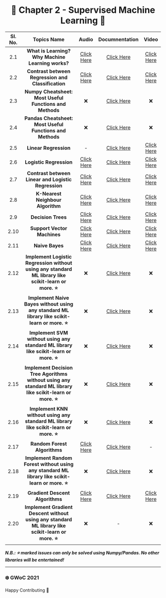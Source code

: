 <div align = 'center'>
     <h1> 🔷 Chapter 2 - Supervised Machine Learning 🔷 </h1>
     </div>
     
| Sl. No. | Topics Name | Audio | Documnentation | Video |
|:---:|:---:|:---:|:---:|:---:|
| 2.1 |  **What is Learning? Why Machine Learning works?** |[Click Here](https://github.com/girlscript/winter-of-contributing/blob/Machine_Learning/Machine_Learning/Supervised_Machine_Learning/ML_2_1_What_is_Learning_Why_Machine_Learning_works%3F(A).md) | [Click Here](https://github.com/girlscript/winter-of-contributing/blob/Machine_Learning/Machine_Learning/Supervised_Machine_Learning/ML_2_1_What_is_Learning_Why_Machine_Learning_works_(D).md) | [Click Here](https://github.com/girlscript/winter-of-contributing/blob/Machine_Learning/Machine_Learning/Supervised_Machine_Learning/ML_2_1_what_is_learning_%3F_why_machine_learning_works_%3F_(V).md) |
| 2.2 | **Contrast between Regression and Classification** |[Click Here](https://github.com/girlscript/winter-of-contributing/blob/Machine_Learning/Machine_Learning/Supervised_Machine_Learning/ML_2_2_Contrast%20Between%20Regression%20And%20Classification%20(A).md) | [Click Here](https://github.com/girlscript/winter-of-contributing/blob/Machine_Learning/Machine_Learning/Supervised_Machine_Learning/ML_2_2_Contrast_between_Regression_and_Classification_(D).ipynb) | [Click Here](https://github.com/girlscript/winter-of-contributing/blob/Machine_Learning/Machine_Learning/Supervised_Machine_Learning/ML_2_2_Contrast%20between%20Regression%20and%20Classification%20(V).md) |
| 2.3 | **Numpy Cheatsheet: Most Useful Functions and Methods** | ❌ | [Click Here](https://github.com/girlscript/winter-of-contributing/blob/Machine_Learning/Machine_Learning/Supervised_Machine_Learning/ML_2_3_%20Numpy_Cheatsheet_Most_Useful_Function.ipynb) | ❌ |
| 2.4 | **Pandas Cheatsheet: Most Useful Functions and Methods**|❌ | [Click Here](https://github.com/girlscript/winter-of-contributing/blob/Machine_Learning/Machine_Learning/Supervised_Machine_Learning/ML_2_4_Pandas%20Cheatsheet%20Most%20Useful%20Functions%20and%20Methods_(D).ipynb) | ❌ |
| 2.5 | **Linear Regression**|- | [Click Here](https://github.com/girlscript/winter-of-contributing/blob/Machine_Learning/Machine_Learning/Supervised_Machine_Learning/ML_2_5_Linear_Regression_(D).md) | [Click Here](https://github.com/girlscript/winter-of-contributing/blob/Machine_Learning/Machine_Learning/Supervised_Machine_Learning/ML_2_5_Linear_Regression_(V).md) |
| 2.6 | **Logistic Regression**|[Click Here](https://github.com/girlscript/winter-of-contributing/blob/Machine_Learning/Machine_Learning/Supervised_Machine_Learning/ML_2_6_Logistic_Regression(A).md) | [Click Here](https://github.com/girlscript/winter-of-contributing/blob/Machine_Learning/Machine_Learning/Supervised_Machine_Learning/ML_2_6_Logistic%20Regression_(D).ipynb) | [Click Here](https://github.com/girlscript/winter-of-contributing/blob/Machine_Learning/Machine_Learning/Supervised_Machine_Learning/ML_2_6_Logistic_Regression(V).md) |
| 2.7 | **Contrast between Linear and Logistic Regression**|[Click Here](https://github.com/girlscript/winter-of-contributing/blob/Machine_Learning/Machine_Learning/Supervised_Machine_Learning/ML_2_7_Contrast%20between%20Linear%20and%20Logistic%20Regression%20(A).md) | [Click Here](https://github.com/girlscript/winter-of-contributing/blob/Machine_Learning/Machine_Learning/Supervised_Machine_Learning/ML_2_7_Contrast%20_between_Linear_and%20_Logistic_Regression_(D).md) | [Click Here](https://github.com/girlscript/winter-of-contributing/blob/Machine_Learning/Machine_Learning/Supervised_Machine_Learning/ML_2_7_Contrast_between_Linear_and_Logistic_Regression_(V).md) |
| 2.8 | **K-Nearest Neighbour Algorithm**|[Click Here](https://github.com/girlscript/winter-of-contributing/blob/Machine_Learning/Machine_Learning/Supervised_Machine_Learning/ML_2_8_K-Nearest%20Neighbour%20Algorithm_(A).md) | [Click Here](https://github.com/girlscript/winter-of-contributing/blob/Machine_Learning/Machine_Learning/Supervised_Machine_Learning/ML_2_8_K-Nearest-Neighbour-Algorithm_(D).md) | [Click Here](https://github.com/girlscript/winter-of-contributing/blob/Machine_Learning/Machine_Learning/Supervised_Machine_Learning/ML_2_8_K-Nearest_Neighbour_Algorithm_(V).md) |
| 2.9 | **Decision Trees**|[Click Here](https://github.com/girlscript/winter-of-contributing/blob/Machine_Learning/Machine_Learning/Supervised_Machine_Learning/ML_2_9_Decision_Trees_Algorithm(A).md) | [Click Here](https://github.com/girlscript/winter-of-contributing/blob/Machine_Learning/Machine_Learning/Supervised_Machine_Learning/ML_2_9_Decision_Tree_Algorithm_(D).ipynb) | [Click Here](https://github.com/girlscript/winter-of-contributing/blob/Machine_Learning/Machine_Learning/Supervised_Machine_Learning/ML_2_9_Decision_Tree_Algorithm_(V).md) |
| 2.10 | **Support Vector Machines**|[Click Here](https://github.com/girlscript/winter-of-contributing/blob/Machine_Learning/Machine_Learning/Supervised_Machine_Learning/ML_2_10_Support_Vector_Machine(A).md) | [Click Here](https://github.com/girlscript/winter-of-contributing/blob/Machine_Learning/Machine_Learning/Supervised_Machine_Learning/ML_2_10_Support_Vector_Machines_(D).ipynb) | [Click Here](https://github.com/girlscript/winter-of-contributing/blob/Machine_Learning/Machine_Learning/Supervised_Machine_Learning/ML_2_10_Support_Vector_Machines_(V).md) |
| 2.11 | **Naive Bayes**|[Click Here](https://github.com/girlscript/winter-of-contributing/blob/Machine_Learning/Machine_Learning/Supervised_Machine_Learning/ML_2_11_Naive_Bayes_Algorithm_(A).md) | [Click Here](https://github.com/girlscript/winter-of-contributing/blob/Machine_Learning/Machine_Learning/Supervised_Machine_Learning/ML_2_11_Naive_Bayes_Algorithm_(D).md) | [Click Here](https://github.com/girlscript/winter-of-contributing/blob/Machine_Learning/Machine_Learning/Supervised_Machine_Learning/ML_2_11_Naive_Bayes_Algorithms_(V).md) |
| 2.12 | **Implement Logistic Regression without using any standard ML library like scikit-learn or more. ⭐**|❌ | [Click Here](https://github.com/girlscript/winter-of-contributing/blob/Machine_Learning/Machine_Learning/Supervised_Machine_Learning/ML_2_12_Implement_Logistic_Regression_without_using_any_standard_ML_library_like_scikit_learn_or_more(D).ipynb) | ❌ |
| 2.13 | **Implement Naive Bayes without using any standard ML library like scikit-learn or more. ⭐**|❌ | [Click Here](https://github.com/girlscript/winter-of-contributing/blob/Machine_Learning/Machine_Learning/Supervised_Machine_Learning/ML_2_13%20_Implement_Naive_Bayes_without_using_any_standard_ML_library_like_scikit-learn_or_more%20(D).ipynb) | ❌ |
| 2.14 | **Implement SVM without using any standard ML library like scikit-learn or more. :star:**|❌ | [Click Here](https://github.com/girlscript/winter-of-contributing/blob/Machine_Learning/Machine_Learning/Supervised_Machine_Learning/ML_2_14_Support_Vector_Machine(D).ipynb) | ❌ |
| 2.15 | **Implement Decision Tree Agorithms without using any standard ML library like scikit-learn or more. ⭐**|❌ | [Click Here](https://github.com/girlscript/winter-of-contributing/blob/Machine_Learning/Machine_Learning/Supervised_Machine_Learning/ML_2_15_Implement_Decision_Tree_without_using_any_standard_ML_library_like_scikit-learn_or_more_(D).ipynb) | ❌ |
| 2.16 | **Implement KNN without using any standard ML library like scikit-learn or more. ⭐**|❌ | [Click Here](https://github.com/girlscript/winter-of-contributing/blob/Machine_Learning/Machine_Learning/Supervised_Machine_Learning/ML_2_16_Implement_KNN_without_using_any_standard_ML_library_like_scikit_learn_or_more_(D).ipynb) | ❌ |
| 2.17 | **Random Forest Algorithms**|[Click Here](https://github.com/girlscript/winter-of-contributing/blob/Machine_Learning/Machine_Learning/Supervised_Machine_Learning/ML_2_17_Random_Forest_Algorithms_(A).md) | [Click Here](https://github.com/girlscript/winter-of-contributing/blob/Machine_Learning/Machine_Learning/Supervised_Machine_Learning/ML_2_17_Random%20Forest%20Algorithms_(D).ipynb) | - |
| 2.18 | **Implement Random Forest without using any standard ML library like scikit-learn or more. ⭐**|❌ | [Click Here](https://github.com/girlscript/winter-of-contributing/blob/Machine_Learning/Machine_Learning/Supervised_Machine_Learning/ML_2_18_Implement_Random_Forest_without_using_any_standard_ML_library_like_scikit_learn_or_more_(D).ipynb) | ❌ |
| 2.19 | **Gradient Descent Algorithms**|[Click Here](https://github.com/girlscript/winter-of-contributing/blob/Machine_Learning/Machine_Learning/Supervised_Machine_Learning/ML_2_19_Gradient_Descent_Algorithms%20_(A).md) | [Click Here](https://github.com/girlscript/winter-of-contributing/blob/Machine_Learning/Machine_Learning/Supervised_Machine_Learning/ML_2_19_Gradient__Descent_Algorithms_(D).ipynb) | [Click Here](https://github.com/girlscript/winter-of-contributing/blob/Machine_Learning/Machine_Learning/Supervised_Machine_Learning/ML_2_19_Gradient_Descent_Algorithms(V).md) |
| 2.20 | **Implement Gradient Descent without using any standard ML library like scikit-learn or more. ⭐**| ❌ | - | ❌ |


**_N.B.: ⭐ marked issues can only be solved using Numpy/Pandas. No other libraries will be entertained!_**

*********************************************************
### ❄️ GWoC 2021
Happy Contributing 🚀

